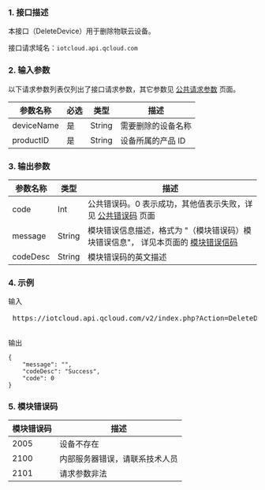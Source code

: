 ### 1. 接口描述
本接口（DeleteDevice）用于删除物联云设备。

接口请求域名：`iotcloud.api.qcloud.com`

### 2. 输入参数

以下请求参数列表仅列出了接口请求参数，其它参数见 [公共请求参数](https://cloud.tencent.com/document/api/213/6976) 页面。

| 参数名称       | 必选   | 类型     | 描述         |
| ---------- | ---- | ------ | ---------- |
| deviceName | 是    | String | 需要删除的设备名称  |
| productID  | 是    | String | 设备所属的产品 ID |
### 3. 输出参数

| 参数名称     | 类型     | 描述                                       |
| -------- | ------ | ---------------------------------------- |
| code     | Int    | 公共错误码。0 表示成功，其他值表示失败，详见 [公共错误码](https://cloud.tencent.com/document/product/634/12279) 页面 |
| message  | String | 模块错误信息描述，格式为 "（模块错误码）模块错误信息"， 详见本页面的 [模块错误信码](#module_error_info) |
| codeDesc | String | 模块错误码的英文描述                               |


### 4. 示例

输入
<pre>
 https://iotcloud.api.qcloud.com/v2/index.php?Action=DeleteDevice&productID=ABCDE12345&deviceName=apple&<<a href="https://cloud.tencent.com/document/api/213/6976">公共请求参数</a>>

</pre>

输出
```
{
    "message": "",
    "codeDesc": "Success",
    "code": 0
}
```

<span id = "module_error_info"></span>
### 5. 模块错误码

| 模块错误码 | 描述              |
| ----- | --------------- |
| 2005  | 设备不存在           |
| 2100  | 内部服务器错误，请联系技术人员 |
| 2101  | 请求参数非法          |
